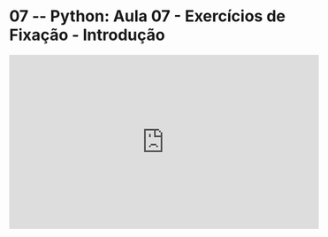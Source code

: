 # 07 -- Python: Aula 07 - Exercícios de Fixação - Introdução

<iframe 
        width="560" 
        height="315" 
        src="https://www.youtube.com/embed/31Z3Gd0a5v8" 
        title="YouTube video player" 
        frameborder="0" 
        allow="accelerometer; autoplay; clipboard-write; encrypted-media; gyroscope; picture-in-picture" 
        allowfullscreen
        >
</iframe>

